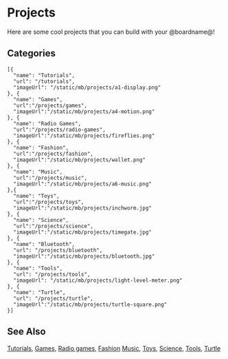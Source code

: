 # Projects

Here are some cool projects that you can build with your @boardname@!

## Categories

```codecard
[{
  "name": "Tutorials",
  "url": "/tutorials",
  "imageUrl": "/static/mb/projects/a1-display.png"
}, {
  "name": "Games",
  "url":"/projects/games",
  "imageUrl":"/static/mb/projects/a4-motion.png"
}, {
  "name": "Radio Games",
  "url":"/projects/radio-games",
  "imageUrl":"/static/mb/projects/fireflies.png"
}, {
  "name": "Fashion",
  "url":"/projects/fashion",
  "imageUrl":"/static/mb/projects/wallet.png"
}, {
  "name": "Music",
  "url":"/projects/music",
  "imageUrl":"/static/mb/projects/a6-music.png"
},{
  "name": "Toys",
  "url":"/projects/toys",
  "imageUrl":"/static/mb/projects/inchworm.jpg"
}, {
  "name": "Science",
  "url":"/projects/science",
  "imageUrl":"/static/mb/projects/timegate.jpg"
}, {
  "name": "Bluetooth",
  "url": "/projects/bluetooth",
  "imageUrl":"/static/mb/projects/bluetooth.jpg"
}, {
  "name": "Tools",
  "url": "/projects/tools",
  "imageUrl": "/static/mb/projects/light-level-meter.png"
}, {
  "name": "Turtle",
  "url": "/projects/turtle",
  "imageUrl":"/static/mb/projects/turtle-square.png"
}]
```

## See Also

[Tutorials](/tutorials),
[Games](/projects/games),
[Radio games](/projects/radio-games),
[Fashion](/projects/fashion)
[Music](/projects/music),
[Toys](/projects/toys),
[Science](/projects/science),
[Tools](/projects/tools),
[Turtle](/projects/turtle)

